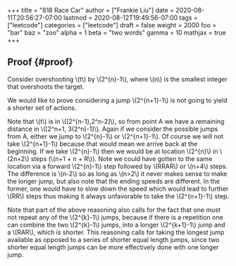 +++
title = "818 Race Car"
author = ["Frankie Liu"]
date = 2020-08-11T20:56:27-07:00
lastmod = 2020-08-12T19:49:56-07:00
tags = ["leetcode"]
categories = ["leetcode"]
draft = false
weight = 2000
foo = "bar"
baz = "zoo"
alpha = 1
beta = "two words"
gamma = 10
mathjax = true
+++

## Proof {#proof}

Consider overshooting \\(t\\) by \\(2^{n}-1\\), where \\(n\\) is the smallest
integer that overshoots the target.

We would like to prove considering a jump \\(2^{n+1}-1\\) is not going to
yield a shorter set of actions.

Note that \\(t\\) is in \\([2^{n-1},2^n-2]\\), so from point A we have a
remaining distance in \\([2^n+1, 3(2^n)-1]\\).  Again if we consider the
possible jumps from A, either we jump to \\(2^{n}-1\\) or \\(2^{n+1}-1\\).  Of
course we will not take \\(2^{n+1}-1\\) because that would mean we arrive
back at the beginning.  If we take \\(2^{n}-1\\) then we would be at
location \\(2^{n}\\) in \\(2n+2\\) steps (\\(n+1 + n + R\\)).  Note we could have
gotten to the same location via a forward \\(2^{n}-1\\) step followed by
\\(RRAR\\) or \\(n+4\\) steps.  The difference is \\(n-2\\) so as long as \\(n>2\\) it
never makes sense to make the longer jump, but also note that the
ending speeds are different.  In the former, one would have to slow
down the speed which would lead to further \\(RR\\) steps thus making it
always unfavorable to take the \\(2^{n+1}-1\\) step.

Note that part of the above reasoning also calls for the fact that one
must not repeat any of the \\(2^{k}-1\\) jumps, because if there is a
repetition one can combine the two \\(2^{k}-1\\) jumps, into a longer
\\(2^{k+1}-1\\) jump and a \\(RAR\\), which is shorter.  This reasoning calls
for taking the longest jump available as opposed to a series of
shorter equal length jumps, since two shorter equal length jumps can
be more effectively done with one longer jump.